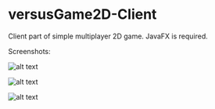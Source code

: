 # versusGame2D-Client
Client part of simple multiplayer 2D game. JavaFX is required.

Screenshots:

![alt text](https://github.com/DeltaThreeEight/versusGame2D-Client/blob/master/images/1.png?raw=true)

![alt text](https://github.com/DeltaThreeEight/versusGame2D-Client/blob/master/images/2.png?raw=true)

![alt text](https://github.com/DeltaThreeEight/versusGame2D-Client/blob/master/images/3.png?raw=true)
